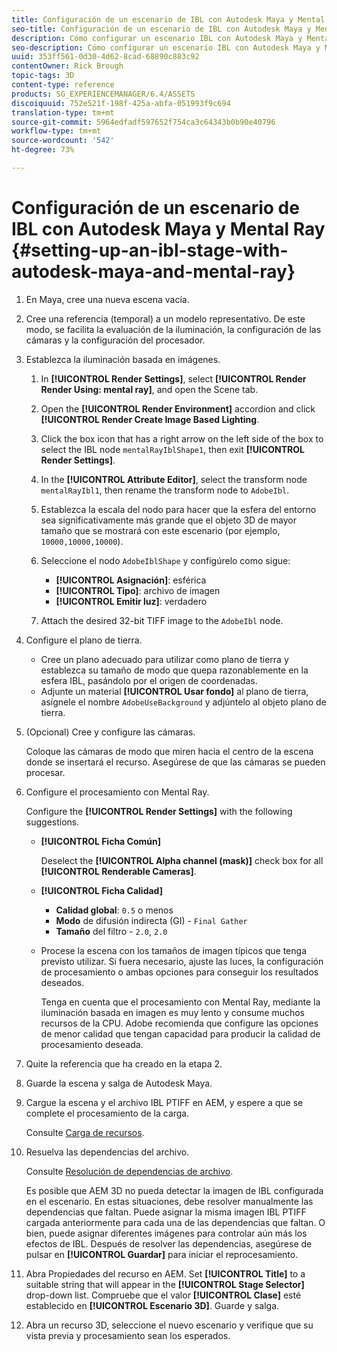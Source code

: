 ```yaml
---
title: Configuración de un escenario de IBL con Autodesk Maya y Mental Ray
seo-title: Configuración de un escenario de IBL con Autodesk Maya y Mental Ray
description: Cómo configurar un escenario IBL con Autodesk Maya y Mental Ray
seo-description: Cómo configurar un escenario IBL con Autodesk Maya y Mental Ray
uuid: 353ff561-0d30-4d62-8cad-68890c883c92
contentOwner: Rick Brough
topic-tags: 3D
content-type: reference
products: SG_EXPERIENCEMANAGER/6.4/ASSETS
discoiquuid: 752e521f-198f-425a-abfa-051993f9c694
translation-type: tm+mt
source-git-commit: 5964edfadf597652f754ca3c64343b0b90e40796
workflow-type: tm+mt
source-wordcount: '542'
ht-degree: 73%

---
```



# Configuración de un escenario de IBL con Autodesk Maya y Mental Ray {#setting-up-an-ibl-stage-with-autodesk-maya-and-mental-ray}

1. En Maya, cree una nueva escena vacía.

1. Cree una referencia (temporal) a un modelo representativo. De este modo, se facilita la evaluación de la iluminación, la configuración de las cámaras y la configuración del procesador.
1. Establezca la iluminación basada en imágenes.

   1. In **[!UICONTROL Render Settings]**, select **[!UICONTROL Render Render Using: mental ray]**, and open the Scene tab.
   1. Open the **[!UICONTROL Render Environment]** accordion and click **[!UICONTROL Render Create Image Based Lighting**.
   1. Click the box icon that has a right arrow on the left side of the box to select the IBL node `mentalRayIblShape1`, then exit **[!UICONTROL Render Settings]**.
   1. In the **[!UICONTROL Attribute Editor]**, select the transform node `mentalRayIbl1`, then rename the transform node to `AdobeIbl`.
   1. Establezca la escala del nodo para hacer que la esfera del entorno sea significativamente más grande que el objeto 3D de mayor tamaño que se mostrará con este escenario (por ejemplo, `10000,10000,10000`).
   1. Seleccione el nodo `AdobeIblShape` y configúrelo como sigue:

      * **[!UICONTROL Asignación]**: esférica
      * **[!UICONTROL Tipo]**: archivo de imagen
      * **[!UICONTROL Emitir luz]**: verdadero
   1. Attach the desired 32-bit TIFF image to the `AdobeIbl` node.


1. Configure el plano de tierra.

   * Cree un plano adecuado para utilizar como plano de tierra y establezca su tamaño de modo que quepa razonablemente en la esfera IBL, pasándolo por el origen de coordenadas.
   * Adjunte un material **[!UICONTROL Usar fondo]** al plano de tierra, asígnele el nombre `AdobeUseBackground` y adjúntelo al objeto plano de tierra.

1. (Opcional) Cree y configure las cámaras.

   Coloque las cámaras de modo que miren hacia el centro de la escena donde se insertará el recurso. Asegúrese de que las cámaras se pueden procesar.

1. Configure el procesamiento con Mental Ray.

   Configure the **[!UICONTROL Render Settings]** with the following suggestions.

   * **[!UICONTROL Ficha Común]**

      Deselect the **[!UICONTROL Alpha channel (mask)]** check box for all **[!UICONTROL Renderable Cameras]**.

   * **[!UICONTROL Ficha Calidad]**

      * **Calidad global**: `0.5` o menos
      * **Modo** de difusión indirecta (GI) - `Final Gather`
      * **Tamaño** del filtro - `2.0`, `2.0`
   * Procese la escena con los tamaños de imagen típicos que tenga previsto utilizar. Si fuera necesario, ajuste las luces, la configuración de procesamiento o ambas opciones para conseguir los resultados deseados.

      Tenga en cuenta que el procesamiento con Mental Ray, mediante la iluminación basada en imagen es muy lento y consume muchos recursos de la CPU. Adobe recomienda que configure las opciones de menor calidad que tengan capacidad para producir la calidad de procesamiento deseada.


1. Quite la referencia que ha creado en la etapa 2. 

1. Guarde la escena y salga de Autodesk Maya.

1. Cargue la escena y el archivo IBL PTIFF en AEM, y espere a que se complete el procesamiento de la carga.

   Consulte [Carga de recursos](managing-assets-touch-ui.md#uploading-assets).

1. Resuelva las dependencias del archivo.

   Consulte [Resolución de dependencias de archivo](resolve-file-dependencies.md).

   Es posible que AEM 3D no pueda detectar la imagen de IBL configurada en el escenario. En estas situaciones, debe resolver manualmente las dependencias que faltan. Puede asignar la misma imagen IBL PTIFF cargada anteriormente para cada una de las dependencias que faltan. O bien, puede asignar diferentes imágenes para controlar aún más los efectos de IBL. Después de resolver las dependencias, asegúrese de pulsar en **[!UICONTROL Guardar]** para iniciar el reprocesamiento. 

1. Abra Propiedades del recurso en AEM. Set **[!UICONTROL Title]** to a suitable string that will appear in the **[!UICONTROL Stage Selector]** drop-down list. Compruebe que el valor **[!UICONTROL Clase]** esté establecido en **[!UICONTROL Escenario 3D]**. Guarde y salga.

1. Abra un recurso 3D, seleccione el nuevo escenario y verifique que su vista previa y procesamiento sean los esperados.

